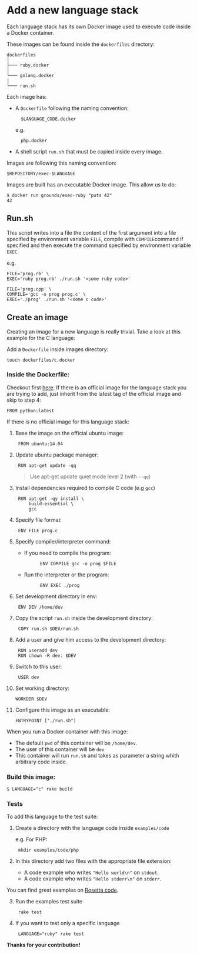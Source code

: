 # Add a new language stack

Each language stack has its own Docker image used to execute code inside
a Docker container.

These images can be found inside the `dockerfiles` directory:

```
dockerfiles
│
├─── ruby.docker
│
└─── golang.docker
|
└─── run.sh
```

Each image has:

- A `Dockerfile` following the naming convention:

        $LANGUAGE_CODE.docker

    e.g.

        php.docker

- A shell script `run.sh` that must be copied inside every image.

Images are following this naming convention:

    $REPOSITORY/exec-$LANGUAGE

Images are built has an executable Docker image. This allow us to do:

    $ docker run grounds/exec-ruby "puts 42"
    42

## Run.sh

This script writes into a file the content of the first argument into a file
specified by environment variable `FILE`, compile with `COMPILE`command if specified
and then execute the command specified by environment variable `EXEC`.

e.g.

    FILE='prog.rb' \
    EXEC='ruby prog.rb' ./run.sh '<some ruby code>'

    FILE='prog.cpp' \
    COMPILE='gcc -o prog prog.c' \
    EXEC='./prog' ./run.sh '<some c code>'

## Create an image

Creating an image for a new language is really trivial.
Take a look at this example for the C language:

Add a `Dockerfile` inside images directory:

    touch dockerfiles/c.docker

### Inside the Dockerfile:

Checkout first [here](https://github.com/docker-library).
If there is an official image for the language stack you are trying to add,
just inherit from the latest tag of the official image and skip to step 4:

    FROM python:latest

If there is no official image for this language stack:

1. Base the image on the official ubuntu image:

        FROM ubuntu:14.04

2. Update ubuntu package manager:

        RUN apt-get update -qq

    >Use apt-get update quiet mode level 2 (with `--qq`)

3. Install dependencies required to compile C code (e.g `gcc`)

        RUN apt-get -qy install \
            build-essential \
            gcc

4. Specify file format:

        ENV FILE prog.c

5. Specify compiler/interpreter command:

    * If you need to compile the program:

                ENV COMPILE gcc -o prog $FILE

    * Run the interpreter or the program:

                ENV EXEC ./prog

6. Set development directory in env:

        ENV DEV /home/dev

7. Copy the script `run.sh` inside the development directory:

        COPY run.sh $DEV/run.sh

8. Add a user and give him access to the development directory:

        RUN useradd dev
        RUN chown -R dev: $DEV

9. Switch to this user:

        USER dev

10. Set working directory:

        WORKDIR $DEV

11. Configure this image as an executable:

        ENTRYPOINT ["./run.sh"]

When you run a Docker container with this image:

- The default `pwd` of this container will be `/home/dev`.
- The user of this container will be `dev`
- This container will run `run.sh` and takes as parameter a string whith arbitrary code inside.

### Build this image:

    $ LANGUAGE="c" rake build

### Tests

To add this language to the test suite:

1. Create a directory with the language code inside `examples/code`

    e.g. For PHP:

        mkdir examples/code/php

2. In this directory add two files with the appropriate file extension:

    * A code example who writes `"Hello world\n"` on `stdout`.
    * A code example who writes `"Hello stderr\n"` on `stderr`.

You can find great examples on
[Rosetta code](http://rosettacode.org/wiki/Hello_world).

3. Run the examples test suite

        rake test

4. If you want to test only a specific language

        LANGUAGE="ruby" rake test

**Thanks for your contribution!**
